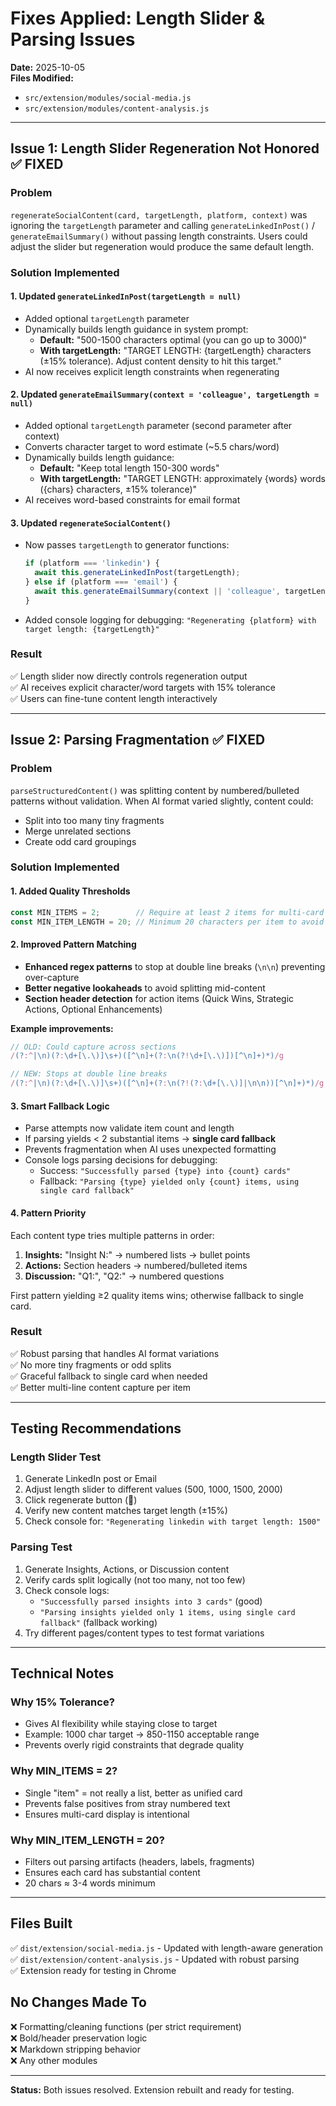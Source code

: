 # Fixes Applied: Length Slider & Parsing Issues

**Date:** 2025-10-05  
**Files Modified:**
- `src/extension/modules/social-media.js`
- `src/extension/modules/content-analysis.js`

---

## Issue 1: Length Slider Regeneration Not Honored ✅ FIXED

### Problem
`regenerateSocialContent(card, targetLength, platform, context)` was ignoring the `targetLength` parameter and calling `generateLinkedInPost()` / `generateEmailSummary()` without passing length constraints. Users could adjust the slider but regeneration would produce the same default length.

### Solution Implemented

#### 1. Updated `generateLinkedInPost(targetLength = null)`
- Added optional `targetLength` parameter
- Dynamically builds length guidance in system prompt:
  - **Default:** "500-1500 characters optimal (you can go up to 3000)"
  - **With targetLength:** "TARGET LENGTH: {targetLength} characters (±15% tolerance). Adjust content density to hit this target."
- AI now receives explicit length constraints when regenerating

#### 2. Updated `generateEmailSummary(context = 'colleague', targetLength = null)`
- Added optional `targetLength` parameter (second parameter after context)
- Converts character target to word estimate (~5.5 chars/word)
- Dynamically builds length guidance:
  - **Default:** "Keep total length 150-300 words"
  - **With targetLength:** "TARGET LENGTH: approximately {words} words ({chars} characters, ±15% tolerance)"
- AI receives word-based constraints for email format

#### 3. Updated `regenerateSocialContent()`
- Now passes `targetLength` to generator functions:
  ```javascript
  if (platform === 'linkedin') {
    await this.generateLinkedInPost(targetLength);
  } else if (platform === 'email') {
    await this.generateEmailSummary(context || 'colleague', targetLength);
  }
  ```
- Added console logging for debugging: `"Regenerating {platform} with target length: {targetLength}"`

### Result
✅ Length slider now directly controls regeneration output  
✅ AI receives explicit character/word targets with 15% tolerance  
✅ Users can fine-tune content length interactively

---

## Issue 2: Parsing Fragmentation ✅ FIXED

### Problem
`parseStructuredContent()` was splitting content by numbered/bulleted patterns without validation. When AI format varied slightly, content could:
- Split into too many tiny fragments
- Merge unrelated sections
- Create odd card groupings

### Solution Implemented

#### 1. Added Quality Thresholds
```javascript
const MIN_ITEMS = 2;        // Require at least 2 items for multi-card display
const MIN_ITEM_LENGTH = 20; // Minimum 20 characters per item to avoid fragments
```

#### 2. Improved Pattern Matching
- **Enhanced regex patterns** to stop at double line breaks (`\n\n`) preventing over-capture
- **Better negative lookaheads** to avoid splitting mid-content
- **Section header detection** for action items (Quick Wins, Strategic Actions, Optional Enhancements)

**Example improvements:**
```javascript
// OLD: Could capture across sections
/(?:^|\n)(?:\d+[\.\)]\s+)([^\n]+(?:\n(?!\d+[\.\)])[^\n]+)*)/g

// NEW: Stops at double line breaks
/(?:^|\n)(?:\d+[\.\)]\s+)([^\n]+(?:\n(?!(?:\d+[\.\)]|\n\n))[^\n]+)*)/g
```

#### 3. Smart Fallback Logic
- Parse attempts now validate item count and length
- If parsing yields < 2 substantial items → **single card fallback**
- Prevents fragmentation when AI uses unexpected formatting
- Console logs parsing decisions for debugging:
  - Success: `"Successfully parsed {type} into {count} cards"`
  - Fallback: `"Parsing {type} yielded only {count} items, using single card fallback"`

#### 4. Pattern Priority
Each content type tries multiple patterns in order:
1. **Insights:** "Insight N:" → numbered lists → bullet points
2. **Actions:** Section headers → numbered/bulleted items
3. **Discussion:** "Q1:", "Q2:" → numbered questions

First pattern yielding ≥2 quality items wins; otherwise fallback to single card.

### Result
✅ Robust parsing that handles AI format variations  
✅ No more tiny fragments or odd splits  
✅ Graceful fallback to single card when needed  
✅ Better multi-line content capture per item

---

## Testing Recommendations

### Length Slider Test
1. Generate LinkedIn post or Email
2. Adjust length slider to different values (500, 1000, 1500, 2000)
3. Click regenerate button (🔄)
4. Verify new content matches target length (±15%)
5. Check console for: `"Regenerating linkedin with target length: 1500"`

### Parsing Test
1. Generate Insights, Actions, or Discussion content
2. Verify cards split logically (not too many, not too few)
3. Check console logs:
   - `"Successfully parsed insights into 3 cards"` (good)
   - `"Parsing insights yielded only 1 items, using single card fallback"` (fallback working)
4. Try different pages/content types to test format variations

---

## Technical Notes

### Why 15% Tolerance?
- Gives AI flexibility while staying close to target
- Example: 1000 char target → 850-1150 acceptable range
- Prevents overly rigid constraints that degrade quality

### Why MIN_ITEMS = 2?
- Single "item" = not really a list, better as unified card
- Prevents false positives from stray numbered text
- Ensures multi-card display is intentional

### Why MIN_ITEM_LENGTH = 20?
- Filters out parsing artifacts (headers, labels, fragments)
- Ensures each card has substantial content
- 20 chars ≈ 3-4 words minimum

---

## Files Built
✅ `dist/extension/social-media.js` - Updated with length-aware generation  
✅ `dist/extension/content-analysis.js` - Updated with robust parsing  
✅ Extension ready for testing in Chrome

## No Changes Made To
❌ Formatting/cleaning functions (per strict requirement)  
❌ Bold/header preservation logic  
❌ Markdown stripping behavior  
❌ Any other modules

---

**Status:** Both issues resolved. Extension rebuilt and ready for testing.
